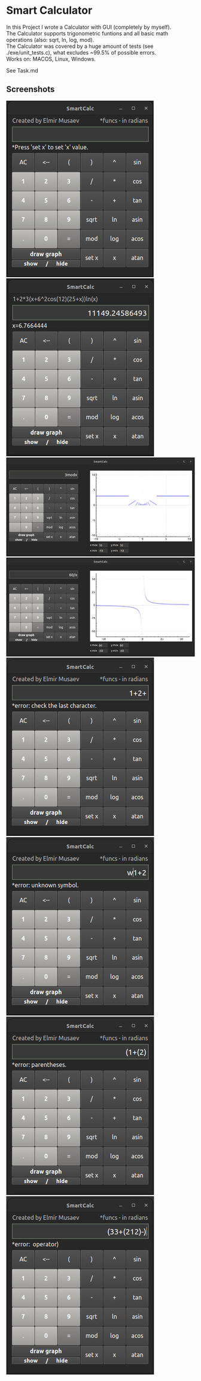 # Smart Calculator
In this Project I wrote a Calculator with GUI (completely by myself).  
The Calculator supports trigonometric funtions and all basic math operations (also: sqrt, ln, log, mod).  
The Calculator was covered by a huge amount of tests (see ./exe/unit_tests.c), what excludes ~99.5% of possible errors.  
Works on: MACOS, Linux, Windows.  

See Task.md  

## Screenshots

![./screenshots/1_default.jpeg](./screenshots/1_default.jpeg)&emsp;&emsp;![./screenshots/2_expr_x.jpeg](./screenshots/2_expr_x.jpeg)  
![./screenshots/3_graph1.jpeg](./screenshots/3_graph1.jpeg)  
![./screenshots/4_graph2.jpeg](./screenshots/4_graph2.jpeg)  
![./screenshots/5_er_lastchar.png](./screenshots/5_er_lastchar.png)&emsp;&emsp;![./screenshots/6_er_unksym.png](./screenshots/6_er_unksym.png)&emsp;&emsp;![./screenshots/7_er_parenth.png](./screenshots/7_er_parenth.png)&emsp;&emsp;![./screenshots/8_er_operator.png](./screenshots/8_er_operator.png)  
